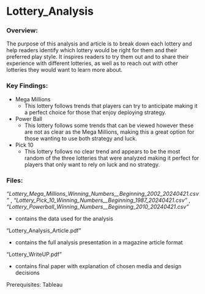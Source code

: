 # Lottery_Analysis

### Overview: 
The purpose of this analysis and article is to break down each lottery and help readers identify which lottery would be right for them and their preferred play style. It inspires readers to try them out and to share their experience with different lotteries, as well as to reach out with other lotteries they would want to learn more about.

### Key Findings:
* Mega Millions
  * This lottery follows trends that players can try to anticipate making it a perfect choice for those that enjoy deploying strategy.
* Power Ball
  * This lottery follows some trends that can be viewed however these are not as clear as the Mega Millions, making this a great option for those wanting to use both strategy and luck.
* Pick 10
  * This lottery follows no clear trend and appears to be the most random of the three lotteries that were analyzed making it perfect for players that only want to rely on luck and no strategy.

### Files:
*“Lottery_Mega_Millions_Winning_Numbers__Beginning_2002_20240421.csv”* , *“Lottery_Pick_10_Winning_Numbers__Beginning_1987_20240421.csv”* , *“Lottery_Powerball_Winning_Numbers__Beginning_2010_20240421.csv”*
* contains the data used for the analysis
  
“Lottery_Analysis_Article.pdf” 
* contains the full analysis presentation in a magazine article format
  
“Lottery_WriteUP.pdf”
* contains final paper with explanation of chosen media and design decisions

Prerequisites:
Tableau

